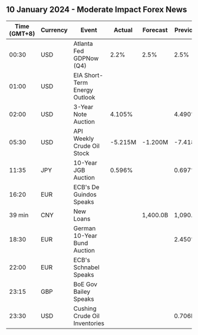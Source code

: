 ## 10 January 2024 - Moderate Impact Forex News

| Time (GMT+8) | Currency | Event | Actual | Forecast | Previous |
|------|----------|-------|--------|----------|----------|
| 00:30 | USD | Atlanta Fed GDPNow (Q4) | 2.2% | 2.5% | 2.5% |
| 01:00 | USD | EIA Short-Term Energy Outlook |  |  |  |
| 02:00 | USD | 3-Year Note Auction | 4.105% |  | 4.490% |
| 05:30 | USD | API Weekly Crude Oil Stock | -5.215M | -1.200M | -7.418M |
| 11:35 | JPY | 10-Year JGB Auction | 0.596% |  | 0.697% |
| 16:20 | EUR | ECB's De Guindos Speaks |  |  |  |
| 39 min | CNY | New Loans |  | 1,400.0B | 1,090.0B |
| 18:30 | EUR | German 10-Year Bund Auction |  |  | 2.450% |
| 22:00 | EUR | ECB's Schnabel Speaks |  |  |  |
| 23:15 | GBP | BoE Gov Bailey Speaks |  |  |  |
| 23:30 | USD | Cushing Crude Oil Inventories |  |  | 0.706M |
